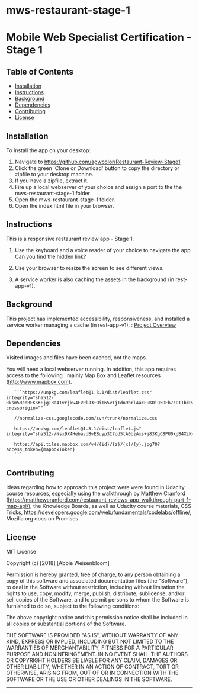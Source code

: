mws-restaurant-stage-1
=====================

# Mobile Web Specialist Certification - Stage 1

## Table of Contents
* [Installation](#installation)
* [Instructions](#instructions)
* [Background](#background)
* [Dependencies](#dependencies)
* [Contributing](#contributing)
* [License](#license)

## Installation

To install the app on your desktop:
1. Navigate to https://github.com/agwcolor/Restaurant-Review-Stage1 
2. Click the green 'Clone or Download' button to copy the directory or zipfile to your desktop machine.
3. If you have a zipfile, extract it.
4. Fire up a local webserver of your choice and assign a port to the the mws-restaurant-stage-1 folder
4. Open the mws-restaurant-stage-1 folder.
5. Open the index.html file in your browser.


## Instructions

This is a responsive restaurant review app - Stage 1. 

1. Use the keyboard and a voice reader of your choice to navigate the app. Can you find the hidden link?

2. Use your browser to resize the screen to see different views.

3. A service worker is also caching the assets in the background (in rest-app-v1). 

## Background
This project has implemented accessibility,  responsiveness, and installed a service worker managing a cache (in rest-app-v1). : [Project Overview](ProjectOverview.md) 

## Dependencies
Visited images and files have been cached, not the maps.

You will need a local webserver running. In addition, this app requires access to the following : mainly Map Box and Leaflet resources (http://www.mapbox.com).

       ```https://unpkg.com/leaflet@1.3.1/dist/leaflet.css" integrity="sha512-Rksm5RenBEKSKFjgI3a41vrjkw4EVPlJ3+OiI65vTjIdo9brlAacEuKOiQ5OFh7cOI1bkDwLqdLw3Zg0cRJAAQ==" crossorigin=""

       //normalize-css.googlecode.com/svn/trunk/normalize.css

       https://unpkg.com/leaflet@1.3.1/dist/leaflet.js" integrity="sha512-/Nsx9X4HebavoBvEBuyp3I7od5tA0UzAxs+j83KgC8PU0kgB4XiK4Lfe4y4cgBtaRJQEIFCW+oC506aPT2L1zw==

	   https://api.tiles.mapbox.com/v4/{id}/{z}/{x}/{y}.jpg70?access_token={mapboxToken}
	   ```


## Contributing

Ideas regarding how to approach this project were were found in Udacity course resources, especially using the walkthrough by Matthew Cranford (https://matthewcranford.com/restaurant-reviews-app-walkthrough-part-1-map-api/), the  Knowledge Boards, as well as Udacity course materials, CSS Tricks, https://developers.google.com/web/fundamentals/codelabs/offline/, Mozilla.org docs on Promises. 

## License

MIT License

Copyright (c) [2018] [Abbie Weisenbloom]

Permission is hereby granted, free of charge, to any person obtaining a copy
of this software and associated documentation files (the "Software"), to deal
in the Software without restriction, including without limitation the rights
to use, copy, modify, merge, publish, distribute, sublicense, and/or sell
copies of the Software, and to permit persons to whom the Software is
furnished to do so, subject to the following conditions:

The above copyright notice and this permission notice shall be included in all
copies or substantial portions of the Software.

THE SOFTWARE IS PROVIDED "AS IS", WITHOUT WARRANTY OF ANY KIND, EXPRESS OR
IMPLIED, INCLUDING BUT NOT LIMITED TO THE WARRANTIES OF MERCHANTABILITY,
FITNESS FOR A PARTICULAR PURPOSE AND NONINFRINGEMENT. IN NO EVENT SHALL THE
AUTHORS OR COPYRIGHT HOLDERS BE LIABLE FOR ANY CLAIM, DAMAGES OR OTHER
LIABILITY, WHETHER IN AN ACTION OF CONTRACT, TORT OR OTHERWISE, ARISING FROM,
OUT OF OR IN CONNECTION WITH THE SOFTWARE OR THE USE OR OTHER DEALINGS IN THE
SOFTWARE.

---------------------------------------



